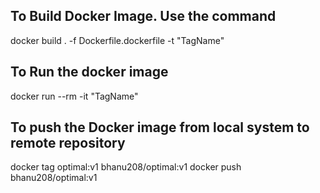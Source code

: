 ## To Build Docker Image. Use the command 
 docker build . -f Dockerfile.dockerfile -t "TagName"

## To Run the docker image
 docker run --rm -it "TagName"

## To push the Docker image from local system to remote repository
  docker tag optimal:v1 bhanu208/optimal:v1 
  docker push bhanu208/optimal:v1
